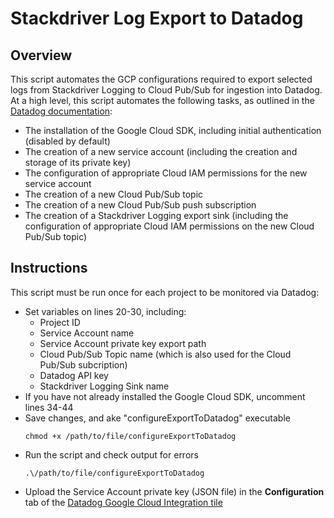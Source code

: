 # Stackdriver Log Export to Datadog
## Overview

This script automates the GCP configurations required to export selected logs from Stackdriver Logging to Cloud Pub/Sub for ingestion into Datadog.  At a high level, this script automates the following tasks, as outlined in the [Datadog documentation](https://docs.datadoghq.com/integrations/google_cloud_platform/):
- The installation of the Google Cloud SDK, including initial authentication (disabled by default)
- The creation of a new service account (including the creation and storage of its private key)
- The configuration of appropriate Cloud IAM permissions for the new service account
- The creation of a new Cloud Pub/Sub topic
- The creation of a new Cloud Pub/Sub push subscription
- The creation of a Stackdriver Logging export sink (including the configuration of appropriate Cloud IAM permissions on the new Cloud Pub/Sub topic)

## Instructions

This script must be run once for each project to be monitored via Datadog:
- Set variables on lines 20-30, including:
  - Project ID
  - Service Account name
  - Service Account private key export path
  - Cloud Pub/Sub Topic name (which is also used for the Cloud Pub/Sub subcription)
  - Datadog API key
  - Stackdriver Logging Sink name
- If you have not already installed the Google Cloud SDK, uncomment lines 34-44
- Save changes, and ake "configureExportToDatadog" executable
  ```
  chmod +x /path/to/file/configureExportToDatadog
  ```
- Run the script and check output for errors
  ```
  .\/path/to/file/configureExportToDatadog
  ```
- Upload the Service Account private key (JSON file) in the **Configuration** tab of the [Datadog Google Cloud Integration tile](http://app.datadoghq.com/account/settings#integrations/google_cloud_platform)
